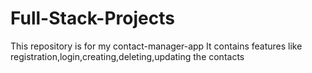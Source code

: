 # Full-Stack-Projects
This repository is for my contact-manager-app
It contains features like registration,login,creating,deleting,updating the contacts
